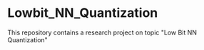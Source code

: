 # Lowbit_NN_Quantization
This repository contains a research project on topic "Low Bit NN Quantization"
